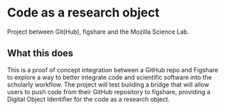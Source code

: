 Code as a research object
====================

Project between Git(Hub), figshare and the Mozilla Science Lab. 

What this does
--------------

This is a proof of concept integration between a GitHub repo and Figshare to explore a way to better integrate code and scientific software into the scholarly workflow. The project will test building a bridge that will allow users to push code from their GitHub repository to figshare, providing a Digital Object Identifier for the code as a research object.



